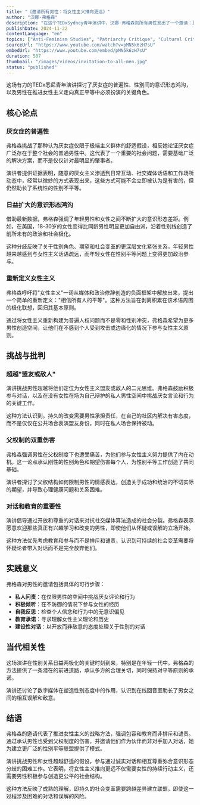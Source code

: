```yaml
---
title: "《邀请所有男性：将女性主义推向更远》" 
author: "汉娜·弗格森" 
description: "在这个TEDxSydney青年演讲中，汉娜·弗格森向所有男性发出了一个邀请：更深入地参与到女性主义中来。她指出，厌女症并非只存在于极端分子中，而是广泛存在于日常男性群体中。演讲探讨了男女之间日益扩大的意识形态鸿沟，呼吁重新定义“女性主义”一词，并强调男性在父权制下也受到伤害。弗格森鼓励男性超越“盟友或敌人”的二元对立，通过对话和教育，在没有女性在场的私人空间中挑战有害的言论和行为。" 
publishDate: 2024-11-22 
contentLanguage: "en" 
topics: ["Anti-Feminism Studies", "Patriarchy Critique", "Cultural Critique", "Media Representation Critique"] 
sourceUrl: "https://www.youtube.com/watch?v=pMN5k6zH7sU" 
embedUrl: "https://www.youtube.com/embed/pMN5k6zH7sU" 
duration: 507 
thumbnail: "/images/videos/invitation-to-all-men.jpg" 
status: "published"
---
```


这场有力的TEDx悉尼青年演讲探讨了厌女症的普遍性、性别间的意识形态鸿沟，以及男性在推进女性主义走向真正平等中必须扮演的关键角色。

## 核心论点

### 厌女症的普遍性
弗格森挑战了那种认为厌女症仅限于极端主义群体的舒适假设，相反她论证厌女症广泛存在于整个社会的普通男性中。这代表了一个重要的社会问题，需要基础广泛的解决方案，而不是仅仅针对最明显的肇事者。

演讲者提供证据表明，随意的厌女主义渗透到日常互动、社交媒体话语和工作场所动态中，经常以微妙的方式表现出来，这些方式可能不会立即被认为是有害的，但仍然助长了系统性的性别不平等。

### 日益扩大的意识形态鸿沟
借助最新数据，弗格森强调了年轻男性和女性之间不断扩大的意识形态差距。例如，在美国，18-30岁的女性变得比同龄男性明显更加自由派，沿着性别线创造了前所未有的政治和社会极化。

这种分歧反映了关于性别角色、期望和社会变革的更深层文化紧张关系，年轻男性越来越感到与女性主义话语疏远，而年轻女性在性别平等问题上变得更加政治参与。

### 重新定义女性主义
弗格森呼吁将"女性主义"一词从媒体和政治修辞创造的负面框架中解放出来，提出一个简单的重新定义："相信所有人的平等"。这种方法旨在剥离积累在该术语周围的极化联想，回归其基本原则。

通过将女性主义重新构建为普遍人权问题而不是零和性别冲突，弗格森希望为更多男性创造空间，让他们在不感到个人受到攻击或边缘化的情况下参与女性主义原则。

## 挑战与批判

### 超越"盟友或敌人"
演讲挑战男性超越将他们定位为女性主义盟友或敌人的二元思维。弗格森鼓励积极参与对话，以及在没有女性在场为自己辩护的私人男性空间中挑战厌女言论和行为的关键工作。

这种方法认识到，持久的改变需要男性承担责任，在自己的社区内解决有害态度，而不是仅仅在公共场合表演盟友身份，同时在私人场合保持被动。

### 父权制的双重伤害
弗格森强调男性在父权制度下也遭受痛苦，为他们参与女性主义努力提供了内在动机。这一论点承认刚性的性别角色和期望伤害每个人，为性别平等工作创造了共同基础。

演讲者探讨了父权结构如何限制男性的情感表达，创造关于成功和统治的不切实际的期望，并导致心理健康问题和关系困难。

### 对话和教育的重要性
演讲倡导通过开放和尊重的对话来对抗社交媒体算法造成的社会分裂。弗格森表示愿意欢迎那些真正有兴趣学习和改变的男性，即使他们从怀疑或误解的立场开始。

这种方法优先考虑教育和参与而不是排斥和谴责，认识到可持续的社会变革需要将怀疑论者带入对话而不是完全放弃他们。

## 实践意义

弗格森对男性的邀请包括具体的可行步骤：

- **私人问责**：在仅限男性的空间中挑战厌女评论和行为
- **积极倾听**：在不防御的情况下参与女性的经历
- **自我反思**：检查个人信念和行为中的无意识偏见
- **教育承诺**：寻求理解女性主义理论和历史
- **建设性对话**：以开放而非敌意的态度处理关于性别的对话

## 当代相关性

这场演讲在性别关系日益两极化的关键时刻到来，特别是在年轻一代中。弗格森的方法提供了一条潜在的前进道路，承认多方的合理关切，同时保持对平等原则的承诺。

演讲还讨论了数字媒体在塑造性别态度中的作用，认识到在线回音室助长了男女之间的相互误解和敌意。

## 结语

弗格森的邀请代表了推进女性主义的战略方法，强调包容和教育而非排斥和谴责。通过承认男性也受到父权制度的伤害，并邀请他们作为伙伴而非对手加入对话，她为建立更广泛的性别平等联盟提供了模式。

演讲挑战男性和女性超越舒适的假设，参与通过诚实对话和相互尊重弥合意识形态分歧的困难工作。它表明，将女性主义推向更远不仅需要女性的持续行动主义，还需要男性积极参与创造更公平的社会结构。

这种方法反映了成熟的理解，即持久的社会变革需要跨越差异建立联盟，即使这一过程涉及困难的对话和误解的风险。